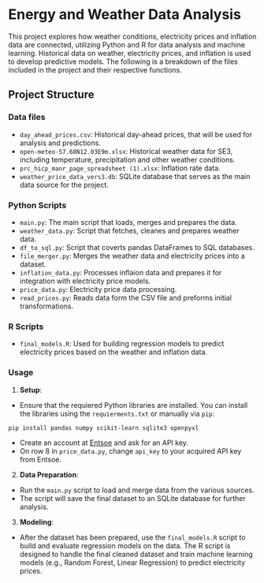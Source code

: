 # Energy and Weather Data Analysis
This project explores how weather conditions, electricity prices and inflation data are connected, utilizing Python and R for data analysis and machine learning. Historical data on weather, electricity prices, and inflation is used to develop predictive models. The following is a breakdown of the files included in the project and their respective functions.
## Project Structure
### Data files
* `day_ahead_prices.csv`: Historical day-ahead prices, that will be used for analysis and predictions.
* `open-meteo-57.68N12.03E9m.xlsx`: Historical weather data for SE3, including temperature, precipitation and other weather conditions.
* `prc_hicp_manr_page_spreadsheet (1).xlsx`: Inflation rate data.
* `weather_price_data_vers3.db`: SQLite database that serves as the main data source for the project.
### Python Scripts
* `main.py`: The main script that loads, merges and prepares the data.
* `weather_data.py`: Script that fetches, cleanes and prepares weather data.
* `df_to_sql.py`: Script that coverts pandas DataFrames to SQL databases.
* `file_merger.py`: Merges the weather data and electricity prices into a dataset.
* `inflation_data.py`: Processes inflaion data and prepares it for integration with electricity price models.
* `price_data.py`: Electricity price data processing.
* `read_prices.py`: Reads data form the CSV file and preforms initial transformations.
### R Scripts
* `final_models.R`: Used for building regression models to predict electricity prices based on the weather and inflation data.
### Usage
1. __Setup__:
  * Ensure that the requiered Python libraries are installed. You can install the libraries using the `requierments.txt` or manually via `pip`:
  ``` 
  pip install pandas numpy scikit-learn sqlite3 openpyxl
  ```
  * Create an account at [Entsoe](https://transparency.entsoe.eu/dashboard/show) and ask for an API key.
  * On row 8 in `price_data.py`, change `api_key` to your acquired API key from Entsoe.
2. __Data Preparation__:
  * Run the `main.py` script to load and merge data from the various sources.
  * The script will save the final dataset to an SQLite database for further analysis.
3. __Modeling__:
* After the dataset has been prepared, use the `final_models.R` script to build and evaluate regression models on the data. The R script is designed to handle the final cleaned dataset and train machine learning models (e.g., Random Forest, Linear Regression) to predict electricity prices.

